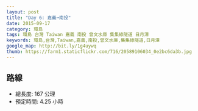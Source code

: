```yaml
---
layout: post
title: "Day 6: 嘉義➟南投"
date: 2015-09-17
category: 環島
tags: 環島 台灣 Taiwan 嘉義 南投 曾文水庫 集集綠隧道 日月潭
keywords: 環島,台灣,Taiwan,嘉義,南投,曾文水庫,集集綠隧道,日月潭
google_map: http://bit.ly/1g4uywq
thumb: https://farm1.staticflickr.com/716/20589106034_0e2bc6da3b.jpg
---
```


## 路線

- 總長度: 167 公理
- 預定時間: 4.25 小時
